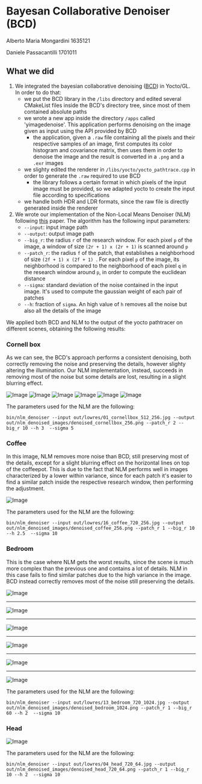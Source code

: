 # Bayesan Collaborative Denoiser (BCD)

Alberto Maria Mongardini 1635121

Daniele Passacantilli 1701011

## What we did
1. We integrated the bayesian collaborative denoising ([BCD](https://github.com/superboubek/bcd)) in Yocto/GL. In order to do that:
    * we put the BCD library in the ```/libs``` directory and edited several CMakeList files inside the BCD's directory tree, since most of them contained absolute paths
    * we wrote a new app inside the directory ```/apps``` called 'yimagedenoise'. This application performs denoising on the image given as input using the API provided by BCD
        * the application, given a ```.raw``` file containing all the pixels and their respective samples of an image, first computes its color histogram and covariance matrix, then uses them in order to denoise the image and the result is converted in a ```.png``` and a ```.exr``` images
    * we slighty edited the renderer in ```/libs/yocto/yocto_pathtrace.cpp``` in order to generate the ```.raw``` required to use BCD
        * the library follows a certain format in which pixels of the input image must be provided, so we adapted yocto to create the input file according to specifications
    * we handle both HDR and LDR formats, since the raw file is directly generated inside the renderer
2. We wrote our implementation of the Non-Local Means Denoiser (NLM) following [this](https://www.ipol.im/pub/art/2011/bcm_nlm/article.pdf) paper. The algorithm has the following input parameters:
    * ```--input```: input image path
    * ```--output```: output image path
    * ```--big_r```: the radius ```r``` of the research window. For each pixel ```p``` of the image, a window of size ```(2r + 1) x (2r + 1)``` is scanned around ```p```
    * ```--patch_r```: the radius ```f``` of the patch, that establishes a neighborhood of size ```(2f + 1) x (2f + 1) ```. For each pixel ```p``` of the image, its neighborhood is compared to the neighborhood of each pixel ```q``` in the research window around ```p```, in order to compute the euclidean distance
    * ```--sigma```: standard deviation of the noise contained in the input image. It's used to compute the gaussian weight of each pair of patches
    * ```--h```: fraction of ```sigma```. An high value of ```h``` removes all the noise but also all the details of the image

We applied both BCD and NLM to the output of the yocto pathtracer on different scenes, obtaining the following results:

### Cornell box

As we can see, the BCD's approach performs a consistent denoising, both correctly removing the noise and preserving the details, however slighty altering the illumination. Our NLM implementation, instead, succeeds in removing most of the noise but some details are lost, resulting in a slight blurring effect.

![Image](out/compare_results/cornellbox_4.png)
![Image](out/compare_results/cornellbox_8.png)
![Image](out/compare_results/cornellbox_16.png)
![Image](out/compare_results/cornellbox_64.png)
![Image](out/compare_results/cornellbox_128.png)
![Image](out/compare_results/cornellbox_256.png)

The parameters used for the NLM are the following:

```
bin/nlm_denoiser --input out/lowres/01_cornellbox_512_256.jpg --output out/nlm_denoised_images/denoised_cornellbox_256.png --patch_r 2 --big_r 10 --h 3  --sigma 5
```

### Coffee

In this image, NLM removes more noise than BCD, still preserving most of the details, except for a slight blurring effect on the horizontal lines on top of the coffeepot. This is due to the fact that NLM performs well in images characterized by a lower within variance, since for each patch it's easier to find a similar patch inside the respective research window, then performing the adjustment.

![Image](out/compare_results/coffee.png)

The parameters used for the NLM are the following:

```
bin/nlm_denoiser --input out/lowres/16_coffee_720_256.jpg --output out/nlm_denoised_images/denoised_coffee_256.png --patch_r 1 --big_r 10 --h 2.5  --sigma 10
```

### Bedroom

This is the case where NLM gets the worst results, since the scene is much more complex than the previous one and contains a lot of details. NLM in this case fails to find similar patches due to the high variance in the image. BCD instead correctly removes most of the noise still preserving the details. 

![Image](out/compare_results/bedroom_4.png)

---------------------------------------------------------------------------------------------------------------

![Image](out/compare_results/bedroom_8.png)

---------------------------------------------------------------------------------------------------------------

![Image](out/compare_results/bedroom_16.png)

---------------------------------------------------------------------------------------------------------------

![Image](out/compare_results/bedroom_64.png)

---------------------------------------------------------------------------------------------------------------

![Image](out/compare_results/bedroom_128.png)

---------------------------------------------------------------------------------------------------------------

![Image](out/compare_results/bedroom_256.png)

The parameters used for the NLM are the following:

```
bin/nlm_denoiser --input out/lowres/13_bedroom_720_1024.jpg --output out/nlm_denoised_images/denoised_bedroom_1024.png --patch_r 1 --big_r 60 --h 2  --sigma 10
```

### Head

![Image](out/compare_results/head.png)

The parameters used for the NLM are the following:

```
bin/nlm_denoiser --input out/lowres/04_head_720_64.jpg --output out/nlm_denoised_images/denoised_head_720_64.png --patch_r 1 --big_r 10 --h 2  --sigma 10
```
